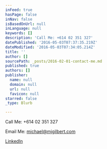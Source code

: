 ```yaml
---
inFeed: true
hasPage: false
inNav: false
isBasedOnUrl: null
inLanguage: null
keywords: []
description: 'Call Me: +614 02 351 327'
datePublished: '2016-05-03T07:37:35.219Z'
dateModified: '2016-05-03T07:34:05.214Z'
title: ''
author: []
sourcePath: _posts/2016-02-01-contact-me.md
published: true
authors: []
publisher:
  name: null
  domain: null
  url: null
  favicon: null
starred: false
_type: Blurb

---
```

Call Me: +614 02 351 327

Email Me: michael@mjgilbert.com

[LinkedIn][0]

[0]: https://www.linkedin.com/m/profile/ACoAAAPSKosBhlLOrl0BPvGapke6u0lGOUQKENE/